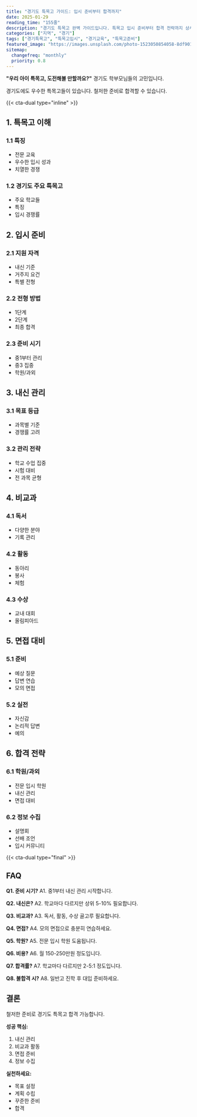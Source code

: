 ```yaml
---
title: "경기도 특목고 가이드: 입시 준비부터 합격까지"
date: 2025-01-29
reading_time: "155줄"
description: "경기도 특목고 완벽 가이드입니다. 특목고 입시 준비부터 합격 전략까지 상세히 안내합니다."
categories: ["지역", "경기"]
tags: ["경기특목고", "특목고입시", "경기교육", "특목고준비"]
featured_image: "https://images.unsplash.com/photo-1523050854058-8df90110c9f1?auto=format&fit=crop&q=80"
sitemap:
  changefreq: "monthly"
  priority: 0.8
---
```


**"우리 아이 특목고, 도전해볼 만할까요?"** 경기도 학부모님들의 고민입니다.

경기도에도 우수한 특목고들이 있습니다. 철저한 준비로 합격할 수 있습니다.

{{< cta-dual type="inline" >}}

## 1. 특목고 이해

### 1.1 특징

- 전문 교육
- 우수한 입시 성과
- 치열한 경쟁

### 1.2 경기도 주요 특목고

- 주요 학교들
- 특징
- 입시 경쟁률

## 2. 입시 준비

### 2.1 지원 자격

- 내신 기준
- 거주지 요건
- 특별 전형

### 2.2 전형 방법

- 1단계
- 2단계
- 최종 합격

### 2.3 준비 시기

- 중1부터 관리
- 중3 집중
- 학원/과외

## 3. 내신 관리

### 3.1 목표 등급

- 과목별 기준
- 경쟁률 고려

### 3.2 관리 전략

- 학교 수업 집중
- 시험 대비
- 전 과목 균형

## 4. 비교과

### 4.1 독서

- 다양한 분야
- 기록 관리

### 4.2 활동

- 동아리
- 봉사
- 체험

### 4.3 수상

- 교내 대회
- 올림피아드

## 5. 면접 대비

### 5.1 준비

- 예상 질문
- 답변 연습
- 모의 면접

### 5.2 실전

- 자신감
- 논리적 답변
- 예의

## 6. 합격 전략

### 6.1 학원/과외

- 전문 입시 학원
- 내신 관리
- 면접 대비

### 6.2 정보 수집

- 설명회
- 선배 조언
- 입시 커뮤니티

{{< cta-dual type="final" >}}

## FAQ

**Q1. 준비 시기?**
A1. 중1부터 내신 관리 시작합니다.

**Q2. 내신은?**
A2. 학교마다 다르지만 상위 5-10% 필요합니다.

**Q3. 비교과?**
A3. 독서, 활동, 수상 골고루 필요합니다.

**Q4. 면접?**
A4. 모의 면접으로 충분히 연습하세요.

**Q5. 학원?**
A5. 전문 입시 학원 도움됩니다.

**Q6. 비용?**
A6. 월 150-250만원 정도입니다.

**Q7. 합격률?**
A7. 학교마다 다르지만 2-5:1 정도입니다.

**Q8. 불합격 시?**
A8. 일반고 진학 후 대입 준비하세요.

## 결론

철저한 준비로 경기도 특목고 합격 가능합니다.

**성공 핵심:**
1. 내신 관리
2. 비교과 활동
3. 면접 준비
4. 정보 수집

**실천하세요:**
- 목표 설정
- 계획 수립
- 꾸준한 준비
- 합격

